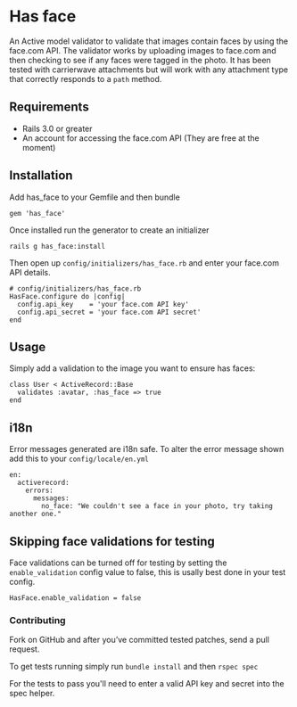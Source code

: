 # Has face
An Active model validator to validate that images contain faces by
using the face.com API. The validator works by uploading images to
face.com and then checking to see if any faces were tagged in the photo.
It has been tested with carrierwave attachments but will work with any
attachment type that correctly responds to a `path` method.

## Requirements
- Rails 3.0 or greater
- An account for accessing the face.com API (They are free at the moment)

## Installation
Add has_face to your Gemfile and then bundle

    gem 'has_face'

Once installed run the generator to create an initializer

    rails g has_face:install

Then open up `config/initializers/has_face.rb` and enter your face.com
API details.

    # config/initializers/has_face.rb
    HasFace.configure do |config|
      config.api_key    = 'your face.com API key'
      config.api_secret = 'your face.com API secret'
    end

## Usage

Simply add a validation to the image you want to ensure has faces:

    class User < ActiveRecord::Base
      validates :avatar, :has_face => true
    end

## i18n

Error messages generated are i18n safe. To alter the error message shown
add this to your `config/locale/en.yml`

    en:
      activerecord:
        errors:
          messages:
            no_face: "We couldn't see a face in your photo, try taking another one."

## Skipping face validations for testing

Face validations can be turned off for testing by setting the
`enable_validation` config value to false, this is usally best done in
your test config.

    HasFace.enable_validation = false

### Contributing

Fork on GitHub and after you’ve committed tested patches, send a pull request.

To get tests running simply run `bundle install` and then `rspec spec`

For the tests to pass you'll need to enter a valid API key and
secret into the spec helper.
